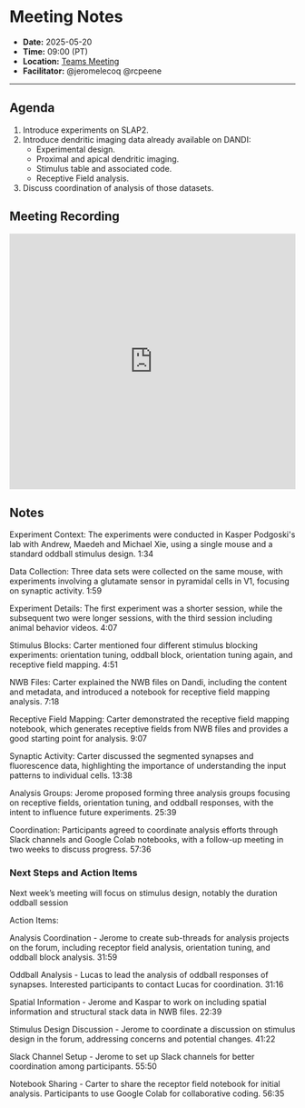 # Meeting Notes
- **Date:** 2025-05-20
- **Time:** 09:00 (PT)
- **Location:** [Teams Meeting](https://teams.microsoft.com/l/meetup-join/19%3ameeting_Y2Q3MDViNGMtOTIwMC00ZjMzLTk3MjMtYWU3MDhiMzZjYmM1%40thread.v2/0?context=%7b%22Tid%22%3a%2232669cd6-737f-4b39-8bdd-d6951120d3fc%22%2c%22Oid%22%3a%229396d18b-b5cf-4bed-98a0-1cfb7dc82663%22%7d)
- **Facilitator:** @jeromelecoq @rcpeene
  
---

## Agenda

1. Introduce experiments on SLAP2.
2. Introduce dendritic imaging data already available on DANDI:
      - Experimental design.
      - Proximal and apical dendritic imaging.
      - Stimulus table and associated code. 
      - Receptive Field analysis.
3. Discuss coordination of analysis of those datasets.

   
## Meeting Recording

<div class="video-wrapper">
    <iframe width="100%" height="450" src="https://www.youtube.com/embed/uuS0bLNrex8" title="OpenScope Predictive Processing Meeting - May 20, 2025" frameborder="0" allow="accelerometer; autoplay; clipboard-write; encrypted-media; gyroscope; picture-in-picture; web-share" allowfullscreen></iframe>
</div>

## Notes
Experiment Context: The experiments were conducted in Kasper Podgoski's lab with Andrew, Maedeh and Michael Xie, using a single mouse and a standard oddball stimulus design. 1:34 

Data Collection: Three data sets were collected on the same mouse, with experiments involving a glutamate sensor in pyramidal cells in V1, focusing on synaptic activity. 1:59 

Experiment Details: The first experiment was a shorter session, while the subsequent two were longer sessions, with the third session including animal behavior videos. 4:07 

Stimulus Blocks: Carter mentioned four different stimulus blocking experiments: orientation tuning, oddball block, orientation tuning again, and receptive field mapping. 4:51 

NWB Files: Carter explained the NWB files on Dandi, including the content and metadata, and introduced a notebook for receptive field mapping analysis. 7:18 

Receptive Field Mapping: Carter demonstrated the receptive field mapping notebook, which generates receptive fields from NWB files and provides a good starting point for analysis. 9:07 

Synaptic Activity: Carter discussed the segmented synapses and fluorescence data, highlighting the importance of understanding the input patterns to individual cells. 13:38 

Analysis Groups: Jerome proposed forming three analysis groups focusing on receptive fields, orientation tuning, and oddball responses, with the intent to influence future experiments. 25:39 

Coordination: Participants agreed to coordinate analysis efforts through Slack channels and Google Colab notebooks, with a follow-up meeting in two weeks to discuss progress. 57:36 


### Next Steps and Action Items
  Next week’s meeting will focus on stimulus design, notably the duration oddball session

Action Items:

Analysis Coordination - Jerome to create sub-threads for analysis projects on the forum, including receptor field analysis, orientation tuning, and oddball block analysis. 31:59 

Oddball Analysis - Lucas to lead the analysis of oddball responses of synapses. Interested participants to contact Lucas for coordination. 31:16 

Spatial Information - Jerome and Kaspar to work on including spatial information and structural stack data in NWB files. 22:39 

Stimulus Design Discussion - Jerome to coordinate a discussion on stimulus design in the forum, addressing concerns and potential changes. 41:22 

Slack Channel Setup - Jerome to set up Slack channels for better coordination among participants. 55:50 

Notebook Sharing - Carter to share the receptor field notebook for initial analysis. Participants to use Google Colab for collaborative coding. 56:35 

